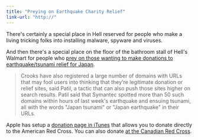 ```yaml
---
title: "Preying on Earthquake Charity Relief"
link-url: "http://"
---
```

<p>There's certainly a special place in Hell reserved for people who make a living tricking folks into installing malware, spyware and viruses.</p>
<p>And then there's a special place on the floor of the bathroom stall of Hell's Walmart for people who <a href="http://www.macworld.co.uk/digitallifestyle/news/index.cfm?newsid=3265109&olo=rss">prey on those wanting to make donations to earthquake/tsunami relief for Japan</a>. </p>
<blockquote><p>Crooks have also registered a large number of domains with URLs that may fool users into thinking that they're legitimate donation or relief sites, said Patil, a tactic that can also push those sites higher on search results. Patil said that Symantec spotted more than 50 such domains within hours of last week's earthquake and ensuing tsunami, all with the words "Japan tsunami" or "Japan earthquake" in their URLs.</p></blockquote>
<p>Apple has setup a <a href="https://buy.itunes.apple.com/WebObjects/MZFinance.woa/wa/buyCharityGiftWizard">donation page in iTunes</a> that allows you to donate directly to the American Red Cross. You can also donate <a href="http://www.redcross.ca/donateonlinenow/">at the <a href="http://www.redcross.ca/donateonlinenow/">Canadian Red Cross</a>.</p>
